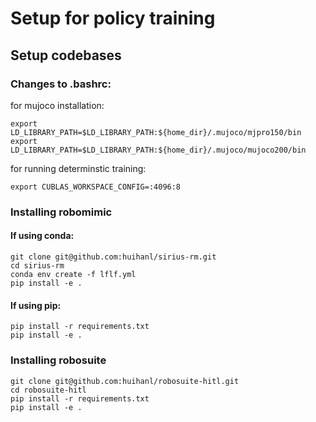 # Setup for policy training

## Setup codebases

### Changes to .bashrc:

for mujoco installation:
```
export LD_LIBRARY_PATH=$LD_LIBRARY_PATH:${home_dir}/.mujoco/mjpro150/bin
export LD_LIBRARY_PATH=$LD_LIBRARY_PATH:${home_dir}/.mujoco/mujoco200/bin
```

for running determinstic training:
```
export CUBLAS_WORKSPACE_CONFIG=:4096:8
```

### Installing robomimic

#### If using conda:
```
git clone git@github.com:huihanl/sirius-rm.git
cd sirius-rm
conda env create -f lflf.yml
pip install -e .
```

#### If using pip:
```
pip install -r requirements.txt
pip install -e .
```

### Installing robosuite

```
git clone git@github.com:huihanl/robosuite-hitl.git
cd robosuite-hitl
pip install -r requirements.txt
pip install -e .
```

